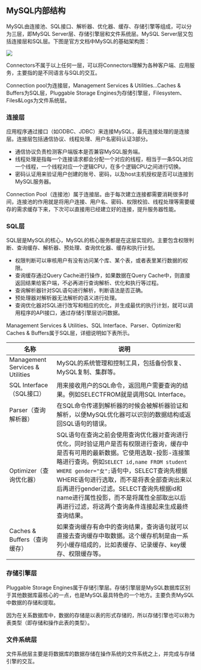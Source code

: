 ## MySQL内部结构

MySQL由连接池、SQL接口、解析器、优化器、缓存、存储引擎等组成，可以分为三层，即MySQL Server层、存储引擎层和文件系统层。MySQL Server层又包括连接层和SQL层。下图是官方文档中MySQL的基础架构图：

![](E:\GongZuoQu\ZhiShiKu\tu2pian4\fu2wu4duan1\shu4ju4ku4\mysql\mysql0nei4bu4jie2gou4.png)

Connectors不属于以上任何一层，可以将Connectors理解为各种客户端、应用服务，主要指的是不同语言与SQL的交互。

Connection pool为连接层，Management Services & Utilities...Caches & Buffers为SQL层，Pluggable Storage Engines为存储引擎层，Filesystem、Files&Logs为文件系统层。

### 连接层

应用程序通过接口（如ODBC、JDBC）来连接MySQL，最先连接处理的是连接层。连接层包括通信协议、线程处理、用户名密码认证3部分。

- 通信协议负责检测客户端版本是否兼容MySQL服务端。
- 线程处理是指每一个连接请求都会分配一个对应的线程，相当于一条SQL对应一个线程，一个线程对应一个逻辑CPU，在多个逻辑CPU之间进行切换。
- 密码认证用来验证用户创建的账号、密码，以及host主机授权是否可以连接到MySQL服务器。

Connection Pool（连接池）属于连接层。由于每次建立连接都需要消耗很多时间，连接池的作用就是将用户连接、用户名、密码、权限校验、线程处理等需要缓存的需求缓存下来，下次可以直接用已经建立好的连接，提升服务器性能。

### SQL层

SQL层是MySQL的核心，MySQL的核心服务都是在这层实现的。主要包含权限判断、查询缓存、解析器、预处理、查询优化器、缓存和执行计划。

- 权限判断可以审核用户有没有访问某个库、某个表，或者表里某行数据的权限。
- 查询缓存通过Query Cache进行操作，如果数据在Query Cache中，则直接返回结果给客户端，不必再进行查询解析、优化和执行等过程。
- 查询解析器针对SQL语句进行解析，判断语法是否正确。
- 预处理器对解析器无法解析的语义进行处理。
- 查询优化器对SQL进行改写和相应的优化，并生成最优的执行计划，就可以调用程序的API接口，通过存储引擎层访问数据。


Management Services & Utilities、SQL Interface、Parser、Optimizer和Caches & Buffers属于SQL层，详细说明如下表所示。

| 名称                            | 说明                                                         |
| ------------------------------- | ------------------------------------------------------------ |
| Management Services & Utilities | MySQL的系统管理和控制工具，包括备份恢复、MySQL复制、集群等。 |
| SQL Interface（SQL接口）        | 用来接收用户的SQL命令，返回用户需要查询的结果。例如SELECTFROM就是调用SQL Interface。 |
| Parser（查询解析器）            | 在SQL命令传递到解析器的时候会被解析器验证和解析，以便MySQL优化器可以识别的数据结构或返回SQL语句的错误。 |
| Optimizer（查询优化器）         | SQL语句在查询之前会使用查询优化器对查询进行优化，同时验证用户是否有权限进行查询，缓存中是否有可用的最新数据。它使用选取-投影-连接策略进行查询。例如`SELECT id,name FROM student WHERE gender="女";`语句中，SELECT查询先根据WHERE语句进行选取，而不是将表全部查询出来以后再进行gender过滤。SELECT查询先根据id和name进行属性投影，而不是将属性全部取出以后再进行过滤，将这两个查询条件连接起来生成最终查询结果。 |
| Caches & Buffers（查询缓存）    | 如果查询缓存有命中的查询结果，查询语句就可以直接去查询缓存中取数据。这个缓存机制是由一系列小缓存组成的，比如表缓存、记录缓存、key缓存、权限缓存等。 |

### 存储引擎层

Pluggable Storage Engines属于存储引擎层。存储引擎层是MySQL数据库区别于其他数据库最核心的一点，也是MySQL最具特色的一个地方。主要负责MySQL中数据的存储和提取。

因为在关系数据库中，数据的存储是以表的形式存储的，所以存储引擎也可以称为表类型（即存储和操作此表的类型）。

### 文件系统层

文件系统层主要是将数据库的数据存储在操作系统的文件系统之上，并完成与存储引擎的交互。